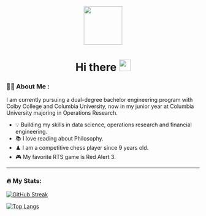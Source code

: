 
<!--
**zirangu/zirangu** is a ✨ _special_ ✨ repository because its `README.md` (this file) appears on your GitHub profile.

Here are some ideas to get you started:

- 🔭 I’m currently working on ...
- 🌱 I’m currently learning ...
- 👯 I’m looking to collaborate on ...
- 🤔 I’m looking for help with ...
- 💬 Ask me about ...
- 📫 How to reach me: ...
- 😄 Pronouns: ...
- ⚡ Fun fact: ...
-->


<div id="header" align="center">
  <img src="https://media.giphy.com/media/zPbnEgxsPJOJSD3qfr/giphy.gif" width="100"/>
  
<h1>
  Hi there
  <img src="https://media.giphy.com/media/hvRJCLFzcasrR4ia7z/giphy.gif" width="30px"/>
</h1>
</div>




### :man_technologist: About Me :

I am currently pursuing a dual-degree bachelor engineering program with Colby College and Columbia University, now in my junior year at Columbia University majoring in Operations Research.

- :bulb: Building my skills in data science, operations research and financial engineering.
- :books: I love reading about Philosophy.
- :chess_pawn: I am a competitive chess player since 9 years old.
- :video_game: My favorite RTS game is Red Alert 3.

---

### :fire: My Stats:

[![GitHub Streak](http://github-readme-streak-stats.herokuapp.com?user=zirangu&theme=dark&background=000000)](https://git.io/streak-stats)

[![Top Langs](https://github-readme-stats.vercel.app/api/top-langs/?username=zirangu&layout=compact&theme=vision-friendly-dark)](https://github.com/anuraghazra/github-readme-stats)
